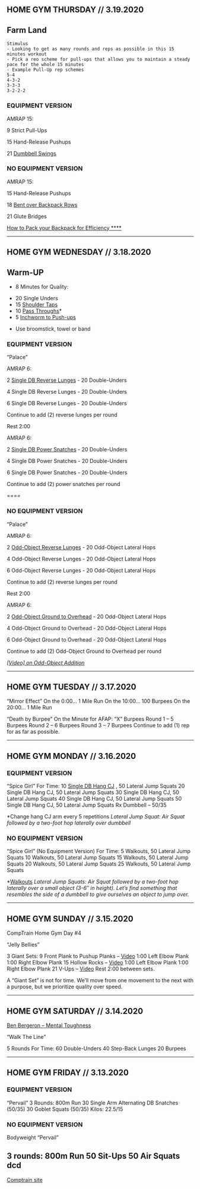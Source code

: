 ## HOME GYM THURSDAY // 3.19.2020

## Farm Land

```
Stimulus
- Looking to get as many rounds and reps as possible in this 15 minutes workout
- Pick a reo scheme for pull-ups that allows you to maintain a steady pace for the whole 15 minutes
- Example Pull-Up rep schemes
5-4
4-3-2
3-3-3
3-2-2-2
```

### EQUIPMENT VERSION

AMRAP 15:

9 Strict Pull-Ups

15 Hand-Release Pushups

21 [Dumbbell Swings](https://youtu.be/O8hRTgHb6Uc)


### NO EQUIPMENT VERSION

AMRAP 15:

15 Hand-Release Pushups

18 [Bent over Backpack Rows](https://youtu.be/5bTX5qKWtEA)

21 Glute Bridges

[How to Pack your Backpack for Efficiency ****](https://youtu.be/babynjrLqbg)

---

## HOME GYM WEDNESDAY // 3.18.2020 

## Warm-UP
* 8 Minutes for Quality:

- 20 Single Unders
- 15 [Shoulder Taps](http://youtu.be/F2IH6omfYec)
- 10 [Pass Throughs](https://youtu.be/iLup2Kn9INM)*
- 5 [Inchworm to Push-ups](https://youtu.be/Et0WRT6Q3sA)

* Use broomstick, towel or band

### EQUIPMENT VERSION

“Palace” 

AMRAP 6:

2 [Single DB Reverse Lunges](https://youtu.be/ZsmsBmOMtnw) - 20 Double-Unders

4 Single DB Reverse Lunges - 20 Double-Unders

6 Single DB Reverse Lunges - 20 Double-Unders

Continue to add (2) reverse lunges per round


Rest 2:00

AMRAP 6:

2 [Single DB Power Snatches](https://youtu.be/9520DJiFmvE) - 20 Double-Unders

4 Single DB Power Snatches - 20 Double-Unders

6 Single DB Power Snatches - 20 Double-Unders

Continue to add (2) power snatches per round


====

### NO EQUIPMENT VERSION

“Palace”

AMRAP 6:

2 [Odd-Object Reverse Lunges](https://youtu.be/Lc3gBYXT2lI) - 20 Odd-Object Lateral Hops

4 Odd-Object Reverse Lunges - 20 Odd-Object Lateral Hops

6 Odd-Object Reverse Lunges - 20 Odd-Object Lateral Hops

Continue to add (2) reverse lunges per round


Rest 2:00

AMRAP 6:

2 [Odd-Object Ground to Overhead](https://youtu.be/kRsckQhX0is) - 20 Odd-Object Lateral Hops

4 Odd-Object Ground to Overhead - 20 Odd-Object Lateral Hops

6 Odd-Object Ground to Overhead - 20 Odd-Object Lateral Hops

Continue to add (2) Odd-Object Ground to Overhead per round


*[[Video] on Odd-Object Addition](https://youtu.be/babynjrLqbg)*

---

## HOME GYM TUESDAY // 3.17.2020

“Mirror Effect”
On the 0:00… 1 Mile Run
On the 10:00… 100 Burpees
On the 20:00… 1 Mile Run

“Death by Burpee”
On the Minute for AFAP: “X” Burpees
Round 1 – 5 Burpees
Round 2 – 6 Burpees
Round 3 – 7 Burpees
Continue to add (1) rep for as far as possible.

---

## HOME GYM MONDAY // 3.16.2020

### EQUIPMENT VERSION
“Spice Girl”
For Time:
10 [Single DB Hang CJ](https://youtu.be/oTisL4CE8Bo) , 50 Lateral Jump Squats
20 Single DB Hang CJ, 50 Lateral Jump Squats
30 Single DB Hang CJ, 50 Lateral Jump Squats
40 Single DB Hang CJ, 50 Lateral Jump Squats
50 Single DB Hang CJ, 50 Lateral Jump Squats
Rx Dumbbell – 50/35

*Change hang CJ arm every 5 repetitions
*Lateral Jump Squat: Air Squat followed by a two-foot hop laterally over dumbbell*

### NO EQUIPMENT VERSION
“Spice Girl” (No Equipment Version)
For Time:
5 Walkouts, 50 Lateral Jump Squats
10 Walkouts, 50 Lateral Jump Squats
15 Walkouts, 50 Lateral Jump Squats
20 Walkouts, 50 Lateral Jump Squats
25 Walkouts, 50 Lateral Jump Squats

*[Walkouts](https://youtu.be/3ABHyrPDgsU)
*Lateral Jump Squats: Air Squat followed by a two-foot hop laterally over a small object (3-6″ in height). Let’s find something that resembles the side of a dumbbell to give ourselves an object to jump over.*

---

## HOME GYM SUNDAY // 3.15.2020

CompTrain Home Gym Day #4

“Jelly Bellies”

3 Giant Sets:
9 Front Plank to Pushup Planks – [Video](https://youtu.be/P7E2_-yUMOI)
1:00 Left Elbow Plank
1:00 Right Elbow Plank
15 Hollow Rocks – [Video](http://youtu.be/gQ2Pcv0GHtU)
1:00 Left Elbow Plank
1:00 Right Elbow Plank
21 V-Ups – [Video](https://youtu.be/x2aHxUQrljI)
Rest 2:00 between sets.

A “Giant Set” is not for time. We’ll move from one movement to the next with a purpose, but we prioritize quality over speed.

---

## HOME GYM SATURDAY // 3.14.2020

[Ben Bergeron – Mental Toughness](https://youtu.be/CfnhoCh9FQA)

“Walk The Line”

5 Rounds For Time:
60 Double-Unders
40 Step-Back Lunges
20 Burpees


---

## HOME GYM FRIDAY // 3.13.2020

### EQUIPMENT VERSION

“Pervail”
3 Rounds:
800m Run
30 Single Arm Alternating DB Snatches (50/35)
30 Goblet Squats (50/35)
Kilos: 22.5/15

### NO EQUIPMENT VERSION

Bodyweight “Pervail”

3 rounds:
800m Run
50 Sit-Ups
50 Air Squats
dcd
---

[Comptrain site](https://comptrain.co/home-gym/)